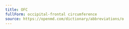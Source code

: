 ```yaml
---
title: OFC
fullForm: occipital-frontal circumference
source: https://openmd.com/dictionary/abbreviations/o
---
```

